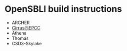 # OpenSBLI build instructions

* ARCHER
* [Cirrus@EPCC](Cirrus_build.md)
* Athena
* Thomas
* CSD3-Skylake


